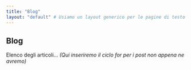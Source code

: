 ```yaml
---
title: "Blog"
layout: "default" # Usiamo un layout generico per le pagine di testo
---
```

## Blog

Elenco degli articoli...
*(Qui inseriremo il ciclo for per i post non appena ne avremo)*